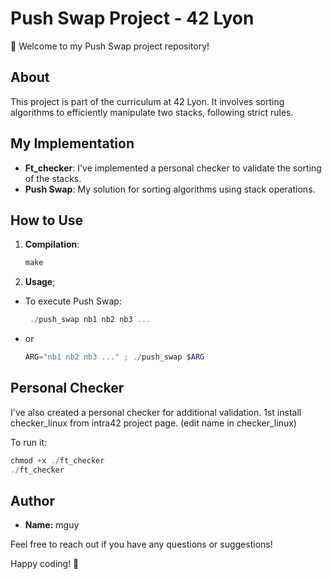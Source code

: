 # Push Swap Project - 42 Lyon

🚀 Welcome to my Push Swap project repository!

## About

This project is part of the curriculum at 42 Lyon. It involves sorting algorithms to efficiently manipulate two stacks, following strict rules.

## My Implementation

- **Ft_checker**: I've implemented a personal checker to validate the sorting of the stacks.
- **Push Swap**: My solution for sorting algorithms using stack operations.


## How to Use

1. **Compilation**:
   ```powershell
   make
   ```

2. **Usage**;
  - To execute Push Swap:
    ```powershell
     ./push_swap nb1 nb2 nb3 ...
    ```
  - or
    ```powershell
    ARG="nb1 nb2 nb3 ..." ; ./push_swap $ARG
    ```

## Personal Checker
  I've also created a personal checker for additional validation.
  1st install checker_linux from intra42 project page. (edit name in checker_linux)
  
  To run it:
  ```powershell
  chmod +x ./ft_checker
  ./ft_checker
  ```

## Author
  - **Name:** mguy

Feel free to reach out if you have any questions or suggestions!

Happy coding! 🚀
